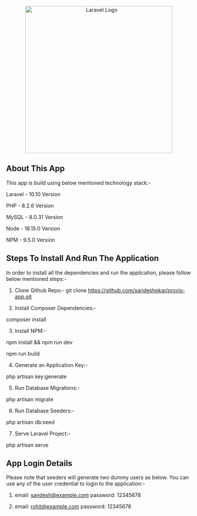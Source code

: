 <p align="center"><a href="https://laravel.com" target="_blank"><img src="https://raw.githubusercontent.com/laravel/art/master/logo-lockup/5%20SVG/2%20CMYK/1%20Full%20Color/laravel-logolockup-cmyk-red.svg" width="400" alt="Laravel Logo"></a></p>


## About This App


This app is build using below mentioned technology stack:-

Laravel - 10.10 Version

PHP - 8.2.6 Version

MySQL - 8.0.31 Version

Node - 18.15.0 Version

NPM - 9.5.0 Version



## Steps To Install And Run The Application

In order to install all the dependencies and run the application, please follow below mentioned steps:-

1. Clone Github Repo:-
git clone https://github.com/sandeshpkar/provis-app.git

2. Install Composer Dependencies:-

composer install

3. Install NPM:-

npm install && npm run dev

npm run build

4. Generate an Application Key:-

php artisan key:generate

5. Run Database Migrations:-

php artisan migrate

6. Run Database Seeders:-

php artisan db:seed

7. Serve Laravel Project:-

php artisan serve



## App Login Details

Please note that seeders will generate two dummy users as below. You can use any of the user credential to login to the application:-

1)  email: sandesh@example.com
	password: 12345678

2)  email: rohit@example.com
	password: 12345678
